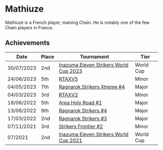 # Mathiuze

Mathiuze is a French player, maining Chain. He is notably one of the few
Chain players in France.

## Achievements

| Date | Place | Tournament | Tier |
| - | - | - | - |
| 30/07/2023 | 2nd | [Inazuma Eleven Strikers World Cup 2023](../..//tournaments/worldcup23.md) | World Cup |
| 24/06/2023 | 5th | [RTAXV5](../..//tournaments/rtaxv/rtaxv5.md) | Minor |
| 04/05/2023 | 7th | [Ragnarok Strikers Xtreme #4](../..//tournaments/ragna/ragnax4.md) | Major |
| 04/03/2023 | 3rd | [RTAXV2](../..//tournaments/rtaxv/rtaxv2.md) | Minor |
| 18/06/2022 | 5th | [Area Holy Road #1](../..//tournaments/misc/holyroad1.md) | Major |
| 13/06/2022 | 9th | [Ragnarok Strikers #4](../..//tournaments/ragna/ragna4.md) | Major |
| 17/03/2022 | 2nd | [Ragnarok Strikers #3](../..//tournaments/ragna/ragna3.md) | Major |
| 07/11/2021 | 3rd | [Strikers Frontier #2](../..//tournaments/sf/sf2.md) | Minor |
| 07/2021 | 2nd | [Inazuma Eleven Strikers World Cup 2021](../..//tournaments/worldcup21.md) | World Cup |
